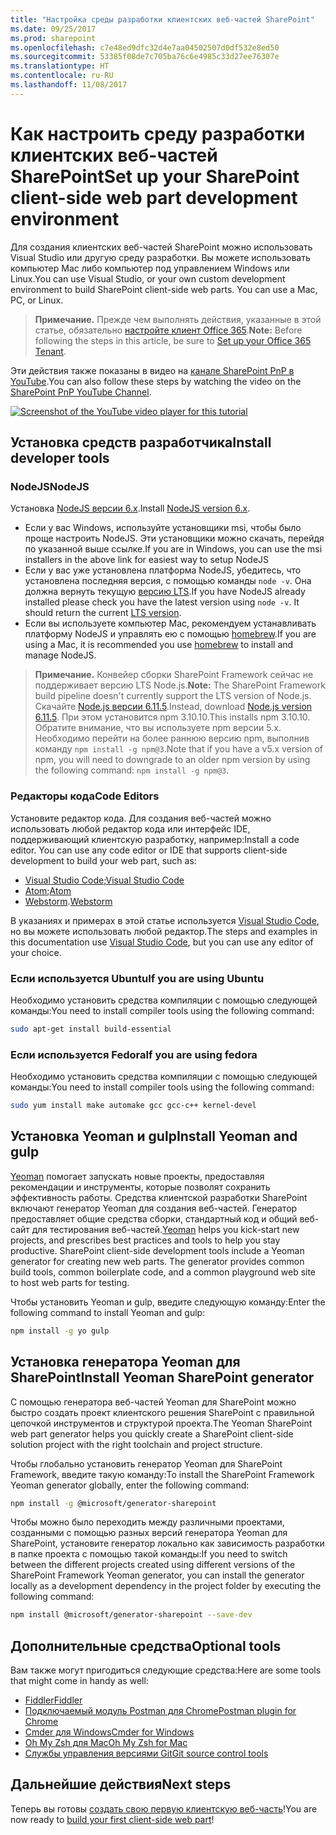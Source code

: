 ```yaml
---
title: "Настройка среды разработки клиентских веб-частей SharePoint"
ms.date: 09/25/2017
ms.prod: sharepoint
ms.openlocfilehash: c7e48ed9dfc32d4e7aa04502507d0df532e8ed50
ms.sourcegitcommit: 53385f08de7c705ba76c6e4985c33d27ee76307e
ms.translationtype: HT
ms.contentlocale: ru-RU
ms.lasthandoff: 11/08/2017
---
```

# <a name="set-up-your-sharepoint-client-side-web-part-development-environment"></a><span data-ttu-id="12f24-102">Как настроить среду разработки клиентских веб-частей SharePoint</span><span class="sxs-lookup"><span data-stu-id="12f24-102">Set up your SharePoint client-side web part development environment</span></span>

<span data-ttu-id="12f24-p101">Для создания клиентских веб-частей SharePoint можно использовать Visual Studio или другую среду разработки. Вы можете использовать компьютер Mac либо компьютер под управлением Windows или Linux.</span><span class="sxs-lookup"><span data-stu-id="12f24-p101">You can use Visual Studio, or your own custom development environment to build SharePoint client-side web parts. You can use a Mac, PC, or Linux.</span></span>

><span data-ttu-id="12f24-105">**Примечание.** Прежде чем выполнять действия, указанные в этой статье, обязательно [настройте клиент Office 365](./set-up-your-developer-tenant.md).</span><span class="sxs-lookup"><span data-stu-id="12f24-105">**Note:** Before following the steps in this article, be sure to [Set up your Office 365 Tenant](./set-up-your-developer-tenant.md).</span></span>

<span data-ttu-id="12f24-106">Эти действия также показаны в видео на [канале SharePoint PnP в YouTube](https://www.youtube.com/watch?v=_fxYexlUhe0&t=5s&list=PLR9nK3mnD-OXvSWvS2zglCzz4iplhVrKq&index=1).</span><span class="sxs-lookup"><span data-stu-id="12f24-106">You can also follow these steps by watching the video on the [SharePoint PnP YouTube Channel](https://www.youtube.com/watch?v=_fxYexlUhe0&t=5s&list=PLR9nK3mnD-OXvSWvS2zglCzz4iplhVrKq&index=1).</span></span>

<span data-ttu-id="12f24-107"><a href="https://www.youtube.com/watch?v=_fxYexlUhe0&t=5s&list=PLR9nK3mnD-OXvSWvS2zglCzz4iplhVrKq"> <img src="../images/spfx-youtube-tutorial0.png" alt="Screenshot of the YouTube video player for this tutorial" />
</a></span><span class="sxs-lookup"><span data-stu-id="12f24-107"></span></span>

## <a name="install-developer-tools"></a><span data-ttu-id="12f24-108">Установка средств разработчика</span><span class="sxs-lookup"><span data-stu-id="12f24-108">Install developer tools</span></span>

### <a name="nodejs"></a><span data-ttu-id="12f24-109">NodeJS</span><span class="sxs-lookup"><span data-stu-id="12f24-109">NodeJS</span></span>

<span data-ttu-id="12f24-110">Установка [NodeJS версии 6.x](https://nodejs.org/download/release/latest-v6.x/).</span><span class="sxs-lookup"><span data-stu-id="12f24-110">Install [NodeJS version 6.x](https://nodejs.org/download/release/latest-v6.x/).</span></span> 

* <span data-ttu-id="12f24-111">Если у вас Windows, используйте установщики msi, чтобы было проще настроить NodeJS. Эти установщики можно скачать, перейдя по указанной выше ссылке.</span><span class="sxs-lookup"><span data-stu-id="12f24-111">If you are in Windows, you can use the msi installers in the above link for easiest way to setup NodeJS</span></span>
* <span data-ttu-id="12f24-p102">Если у вас уже установлена платформа NodeJS, убедитесь, что установлена последняя версия, с помощью команды `node -v`. Она должна вернуть текущую [версию LTS](https://nodejs.org/en/download/).</span><span class="sxs-lookup"><span data-stu-id="12f24-p102">If you have NodeJS already installed please check you have the latest version using `node -v`. It should return the current [LTS version](https://nodejs.org/en/download/).</span></span> 
* <span data-ttu-id="12f24-114">Если вы используете компьютер Mac, рекомендуем устанавливать платформу NodeJS и управлять ею с помощью [homebrew](http://brew.sh/).</span><span class="sxs-lookup"><span data-stu-id="12f24-114">If you are using a Mac, it is recommended you use [homebrew](http://brew.sh/) to install and manage NodeJS.</span></span> 

><span data-ttu-id="12f24-115">**Примечание.** Конвейер сборки SharePoint Framework сейчас не поддерживает версию LTS Node.js.</span><span class="sxs-lookup"><span data-stu-id="12f24-115">**Note:** The SharePoint Framework build pipeline doesn't currently support the LTS version of Node.js.</span></span> <span data-ttu-id="12f24-116">Скачайте [Node.js версии 6.11.5](https://nodejs.org/download/release/latest-v6.x/).</span><span class="sxs-lookup"><span data-stu-id="12f24-116">Instead, download [Node.js version 6.11.5](https://nodejs.org/download/release/latest-v6.x/).</span></span> <span data-ttu-id="12f24-117">При этом установится npm 3.10.10.</span><span class="sxs-lookup"><span data-stu-id="12f24-117">This installs npm 3.10.10.</span></span> <span data-ttu-id="12f24-118">Обратите внимание, что вы используете npm версии 5.x. Необходимо перейти на более раннюю версию npm, выполнив команду `npm install -g npm@3`.</span><span class="sxs-lookup"><span data-stu-id="12f24-118">Note that if you have a v5.x version of npm, you will need to downgrade to an older npm version by using the following command: `npm install -g npm@3`.</span></span>

### <a name="code-editors"></a><span data-ttu-id="12f24-119">Редакторы кода</span><span class="sxs-lookup"><span data-stu-id="12f24-119">Code Editors</span></span>

<span data-ttu-id="12f24-p104">Установите редактор кода. Для создания веб-частей можно использовать любой редактор кода или интерфейс IDE, поддерживающий клиентскую разработку, например:</span><span class="sxs-lookup"><span data-stu-id="12f24-p104">Install a code editor. You can use any code editor or IDE that supports client-side development to build your web part, such as:</span></span>

* <span data-ttu-id="12f24-122">[Visual Studio Code](https://code.visualstudio.com/);</span><span class="sxs-lookup"><span data-stu-id="12f24-122">[Visual Studio Code](https://code.visualstudio.com/)</span></span>
* <span data-ttu-id="12f24-123">[Atom](https://atom.io);</span><span class="sxs-lookup"><span data-stu-id="12f24-123">[Atom](https://atom.io)</span></span>
* <span data-ttu-id="12f24-124">[Webstorm](https://www.jetbrains.com/webstorm).</span><span class="sxs-lookup"><span data-stu-id="12f24-124">[Webstorm](https://www.jetbrains.com/webstorm)</span></span>

<span data-ttu-id="12f24-125">В указаниях и примерах в этой статье используется [Visual Studio Code](https://code.visualstudio.com/), но вы можете использовать любой редактор.</span><span class="sxs-lookup"><span data-stu-id="12f24-125">The steps and examples in this documentation use [Visual Studio Code](https://code.visualstudio.com/), but you can use any editor of your choice.</span></span>

### <a name="if-you-are-using-ubuntu"></a><span data-ttu-id="12f24-126">Если используется Ubuntu</span><span class="sxs-lookup"><span data-stu-id="12f24-126">If you are using Ubuntu</span></span>

<span data-ttu-id="12f24-127">Необходимо установить средства компиляции с помощью следующей команды:</span><span class="sxs-lookup"><span data-stu-id="12f24-127">You need to install compiler tools using the following command:</span></span>

```sh
sudo apt-get install build-essential
```

### <a name="if-you-are-using-fedora"></a><span data-ttu-id="12f24-128">Если используется Fedora</span><span class="sxs-lookup"><span data-stu-id="12f24-128">If you are using fedora</span></span>

<span data-ttu-id="12f24-129">Необходимо установить средства компиляции с помощью следующей команды:</span><span class="sxs-lookup"><span data-stu-id="12f24-129">You need to install compiler tools using the following command:</span></span>

```sh
sudo yum install make automake gcc gcc-c++ kernel-devel
```

## <a name="install-yeoman-and-gulp"></a><span data-ttu-id="12f24-130">Установка Yeoman и gulp</span><span class="sxs-lookup"><span data-stu-id="12f24-130">Install Yeoman and gulp</span></span>

<span data-ttu-id="12f24-p105">[Yeoman](http://yeoman.io/) помогает запускать новые проекты, предоставляя рекомендации и инструменты, которые позволят сохранить эффективность работы. Средства клиентской разработки SharePoint включают генератор Yeoman для создания веб-частей. Генератор предоставляет общие средства сборки, стандартный код и общий веб-сайт для тестирования веб-частей.</span><span class="sxs-lookup"><span data-stu-id="12f24-p105">[Yeoman](http://yeoman.io/) helps you kick-start new projects, and prescribes best practices and tools to help you stay productive. SharePoint client-side development tools include a Yeoman generator for creating new web parts. The generator provides common build tools, common boilerplate code, and a common playground web site to host web parts for testing.</span></span>

<span data-ttu-id="12f24-134">Чтобы установить Yeoman и gulp, введите следующую команду:</span><span class="sxs-lookup"><span data-stu-id="12f24-134">Enter the following command to install Yeoman and gulp:</span></span>

```sh
npm install -g yo gulp
```

## <a name="install-yeoman-sharepoint-generator"></a><span data-ttu-id="12f24-135">Установка генератора Yeoman для SharePoint</span><span class="sxs-lookup"><span data-stu-id="12f24-135">Install Yeoman SharePoint generator</span></span>

<span data-ttu-id="12f24-136">С помощью генератора веб-частей Yeoman для SharePoint можно быстро создать проект клиентского решения SharePoint с правильной цепочкой инструментов и структурой проекта.</span><span class="sxs-lookup"><span data-stu-id="12f24-136">The Yeoman SharePoint web part generator helps you quickly create a SharePoint client-side solution project with the right toolchain and project structure.</span></span>

<span data-ttu-id="12f24-137">Чтобы глобально установить генератор Yeoman для SharePoint Framework, введите такую команду:</span><span class="sxs-lookup"><span data-stu-id="12f24-137">To install the SharePoint Framework Yeoman generator globally, enter the following command:</span></span>

```sh
npm install -g @microsoft/generator-sharepoint
```

<span data-ttu-id="12f24-138">Чтобы можно было переходить между различными проектами, созданными с помощью разных версий генератора Yeoman для SharePoint, установите генератор локально как зависимость разработки в папке проекта с помощью такой команды:</span><span class="sxs-lookup"><span data-stu-id="12f24-138">If you need to switch between the different projects created using different versions of the SharePoint Framework Yeoman generator, you can install the generator locally as a development dependency in the project folder by executing the following command:</span></span>

```sh
npm install @microsoft/generator-sharepoint --save-dev
```

## <a name="optional-tools"></a><span data-ttu-id="12f24-139">Дополнительные средства</span><span class="sxs-lookup"><span data-stu-id="12f24-139">Optional tools</span></span>

<span data-ttu-id="12f24-140">Вам также могут пригодиться следующие средства:</span><span class="sxs-lookup"><span data-stu-id="12f24-140">Here are some tools that might come in handy as well:</span></span>

* [<span data-ttu-id="12f24-141">Fiddler</span><span class="sxs-lookup"><span data-stu-id="12f24-141">Fiddler</span></span>](http://www.telerik.com/fiddler)
* [<span data-ttu-id="12f24-142">Подключаемый модуль Postman для Chrome</span><span class="sxs-lookup"><span data-stu-id="12f24-142">Postman plugin for Chrome</span></span>](https://www.getpostman.com/docs/introduction)
* [<span data-ttu-id="12f24-143">Cmder для Windows</span><span class="sxs-lookup"><span data-stu-id="12f24-143">Cmder for Windows</span></span>](http://cmder.net/)
* [<span data-ttu-id="12f24-144">Oh My Zsh для Mac</span><span class="sxs-lookup"><span data-stu-id="12f24-144">Oh My Zsh for Mac</span></span>](http://ohmyz.sh/)
* [<span data-ttu-id="12f24-145">Службы управления версиями Git</span><span class="sxs-lookup"><span data-stu-id="12f24-145">Git source control tools</span></span>](https://git-scm.com/)

## <a name="next-steps"></a><span data-ttu-id="12f24-146">Дальнейшие действия</span><span class="sxs-lookup"><span data-stu-id="12f24-146">Next steps</span></span>

<span data-ttu-id="12f24-147">Теперь вы готовы [создать свою первую клиентскую веб-часть](web-parts/get-started/build-a-hello-world-web-part.md)!</span><span class="sxs-lookup"><span data-stu-id="12f24-147">You are now ready to [build your first client-side web part](web-parts/get-started/build-a-hello-world-web-part.md)!</span></span>
